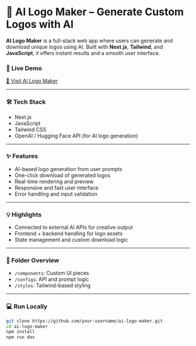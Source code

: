 # 🎨 AI Logo Maker – Generate Custom Logos with AI

**AI Logo Maker** is a full-stack web app where users can generate and download unique logos using AI. Built with **Next.js**, **Tailwind**, and **JavaScript**, it offers instant results and a smooth user interface.

### 🚀 Live Demo
[🔗 Visit AI Logo Maker](https://ai-logo-maker-18.vercel.app/)

---

### 🛠️ Tech Stack
- Next.js
- JavaScript
- Tailwind CSS
- OpenAI / Hugging Face API (for AI logo generation)

---

### ✨ Features
- AI-based logo generation from user prompts
- One-click download of generated logos
- Real-time rendering and preview
- Responsive and fast user interface
- Error handling and input validation

---

### 💡 Highlights
- Connected to external AI APIs for creative output
- Frontend + backend handling for logo assets
- State management and custom download logic

---

### 📁 Folder Overview
- `/components`: Custom UI pieces
- `/configs`: API and prompt logic
- `/styles`: Tailwind-based styling

---

### 💻 Run Locally
```bash
git clone https://github.com/your-username/ai-logo-maker.git
cd ai-logo-maker
npm install
npm run dev
